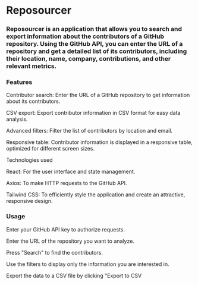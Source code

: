 # Reposourcer

### Reposourcer is an application that allows you to search and export information about the contributors of a GitHub repository. Using the GitHub API, you can enter the URL of a repository and get a detailed list of its contributors, including their location, name, company, contributions, and other relevant metrics.

### Features

Contributor search: Enter the URL of a GitHub repository to get information about its contributors.

CSV export: Export contributor information in CSV format for easy data analysis.

Advanced filters: Filter the list of contributors by location and email.

Responsive table: Contributor information is displayed in a responsive table, optimized for different screen sizes.

Technologies used

React: For the user interface and state management.

Axios: To make HTTP requests to the GitHub API.

Tailwind CSS: To efficiently style the application and create an attractive, responsive design.

### Usage

Enter your GitHub API key to authorize requests.

Enter the URL of the repository you want to analyze.

Press "Search" to find the contributors.

Use the filters to display only the information you are interested in.

Export the data to a CSV file by clicking "Export to CSV
